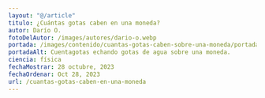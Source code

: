 ```yaml
---
layout: "@/article"
titulo: ¿Cuántas gotas caben en una moneda?
autor: Darío O.
fotoDelAutor: /images/autores/dario-o.webp
portada: /images/contenido/cuantas-gotas-caben-sobre-una-moneda/portada.webp
portadaAlt: Cuentagotas echando gotas de agua sobre una moneda.
ciencia: física
fechaMostrar: 28 octubre, 2023
fechaOrdenar: Oct 28, 2023
url: /cuantas-gotas-caben-en-una-moneda
---
```


